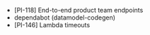 - [PI-118] End-to-end product team endpoints
- dependabot (datamodel-codegen)
- [PI-146] Lambda timeouts
